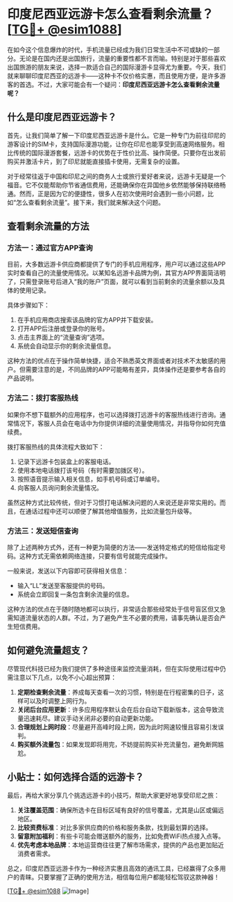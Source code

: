 # 印度尼西亚远游卡怎么查看剩余流量？[[TG💪+ @esim1088](https://t.me/s/esim1088)]

在如今这个信息爆炸的时代，手机流量已经成为我们日常生活中不可或缺的一部分。无论是在国内还是出国旅行，流量的重要性都不言而喻。特别是对于那些喜欢出国旅游的朋友来说，选择一款适合自己的国际漫游卡显得尤为重要。今天，我们就来聊聊印度尼西亚的远游卡——这种卡不仅价格实惠，而且使用方便，是许多游客的首选。不过，大家可能会有一个疑问：**印度尼西亚远游卡怎么查看剩余流量呢？**

## 什么是印度尼西亚远游卡？

首先，让我们简单了解一下印度尼西亚远游卡是什么。它是一种专门为前往印尼的游客设计的SIM卡，支持国际漫游功能，让你在印尼也能享受到高速网络服务。相比传统的国际漫游套餐，远游卡的优势在于性价比高、操作简便。只要你在出发前购买并激活卡片，到了印尼就能直接插卡使用，无需复杂的设置。

对于经常往返于中国和印尼之间的商务人士或旅行爱好者来说，远游卡无疑是一个福音。它不仅能帮助你节省通信费用，还能确保你在异国他乡依然能够保持联络畅通。然而，正是因为它的便捷性，很多人在初次使用时会遇到一些小问题，比如“怎么查看剩余流量”。接下来，我们就来解决这个问题。

## 查看剩余流量的方法

### 方法一：通过官方APP查询

目前，大多数远游卡供应商都提供了专门的手机应用程序，用户可以通过这些APP实时查看自己的流量使用情况。以某知名远游卡品牌为例，其官方APP界面简洁明了，只需登录账号后进入“我的账户”页面，就可以看到当前剩余的流量余额以及具体的使用记录。

具体步骤如下：
1. 在手机应用商店搜索该品牌的官方APP并下载安装。
2. 打开APP后注册或登录你的账号。
3. 点击主界面上的“流量查询”选项。
4. 系统会自动显示你的剩余流量信息。

这种方法的优点在于操作简单快捷，适合不熟悉英文界面或者对技术不太敏感的用户。但需要注意的是，不同品牌的APP可能略有差异，具体操作还是要参考各自的产品说明。

### 方法二：拨打客服热线

如果你不想下载额外的应用程序，也可以选择拨打远游卡的客服热线进行咨询。通常情况下，客服人员会在电话中为你提供详细的流量使用情况，并指导你如何充值续费。

拨打客服热线的具体流程大致如下：
1. 记录下远游卡包装盒上的客服电话。
2. 使用本地电话拨打该号码（有时需要加拨区号）。
3. 按照语音提示输入相关信息，如手机号码或订单编号。
4. 向客服人员询问剩余流量情况。

虽然这种方式比较传统，但对于习惯打电话解决问题的人来说还是非常实用的。而且，在通话过程中还可以顺便了解其他增值服务，比如流量包升级等。

### 方法三：发送短信查询

除了上述两种方式外，还有一种更为简便的方法——发送特定格式的短信给指定号码。这种方式无需依赖网络连接，只要有信号就能完成操作。

一般来说，发送以下内容即可获得相关信息：
- 输入“LL”发送至客服提供的号码。
- 系统会立即回复一条包含剩余流量的信息。

这种方法的优点在于随时随地都可以执行，非常适合那些经常处于信号盲区但又急需知道流量状态的人群。不过，为了避免产生不必要的费用，请事先确认是否会产生短信费用。

## 如何避免流量超支？

尽管现代科技已经为我们提供了多种途径来监控流量消耗，但在实际使用过程中仍需注意以下几点，以免不小心超出预算：

1. **定期检查剩余流量**：养成每天查看一次的习惯，特别是在行程密集的日子，这样可以及时调整上网行为。
2. **关闭后台应用更新**：许多应用程序默认会在后台自动下载新版本，这会导致流量迅速耗尽。建议手动关闭非必要的自动更新功能。
3. **合理规划上网时段**：尽量避开高峰时段上网，因为此时网速较慢且容易引发误判。
4. **购买额外流量包**：如果发现即将用完，不妨提前购买补充流量包，避免断网尴尬。

## 小贴士：如何选择合适的远游卡？

最后，再给大家分享几个挑选远游卡的小技巧，帮助大家更好地享受印尼之旅：

1. **关注覆盖范围**：确保所选卡在目标区域有良好的信号覆盖，尤其是山区或偏远地区。
2. **比较资费标准**：对比多家供应商的价格和服务条款，找到最划算的选择。
3. **留意附加福利**：有些卡可能会赠送额外的服务，比如免费WiFi热点接入点等。
4. **优先考虑本地品牌**：本地运营商往往更了解市场需求，提供的产品也更加贴近消费者需求。

总之，印度尼西亚远游卡作为一种经济实惠且高效的通讯工具，已经赢得了众多用户的青睐。只要掌握了正确的使用方法，相信每位用户都能轻松驾驭这款神器！

[[TG💪+ @esim1088](https://t.me/s/esim1088) ![Image](https://i.postimg.cc/4NQfJmqS/Snipaste-2025-05-13-00-14-12.png)]
